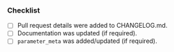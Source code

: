 ### Checklist
- [ ] Pull request details were added to CHANGELOG.md.
- [ ] Documentation was updated (if required).
- [ ] `parameter_meta` was added/updated (if required).
